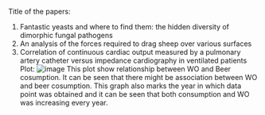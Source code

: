 Title of the papers:
1) Fantastic yeasts and where to find them: the hidden diversity of dimorphic fungal pathogens
2) An analysis of the forces required to drag sheep over various surfaces
3) Correlation of continuous cardiac output measured by a pulmonary artery catheter versus impedance cardiography in ventilated patients
Plot:
![image](https://github.com/iliasoroka01/CS_Assignment/assets/25537436/5d604213-3527-4ee6-a3dd-368bd2eaf108)
This plot show relationship between WO and Beer cosumption. It can be seen that there might be association between WO and beer cosumption. This graph also marks the year in which data point was obtained and it can be seen that both consumption and WO was increasing every year.

